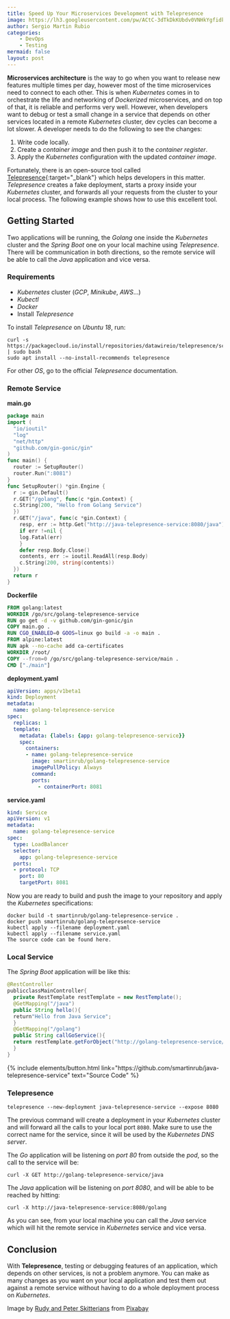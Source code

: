 ```yaml
---
title: Speed Up Your Microservices Development with Telepresence
image: https://lh3.googleusercontent.com/pw/ACtC-3dTkDkKUbdv0VNHkYgfidkPaSTqNVbTFhWNV-b9LQJLpyGIIatRTqujwfF7s6_17jyc3kWWq0a4FDYn3bljqdqkst6wtqvY7FxqtI3IqQNH_2DQTVliF0q3S88v55pet5YcIVeC_oSqwa6L7pQVkZNV=w640-h423-no?authuser=1
author: Sergio Martin Rubio
categories:
    - DevOps
    - Testing
mermaid: false
layout: post
---
```


**Microservices architecture** is the way to go when you want to release new features multiple times per day, however most of the time microservices need to connect to each other. This is when _Kubernetes_ comes in to orchestrate the life and networking of _Dockerized_ microservices, and on top of that, it is reliable and performs very well. However, when developers want to debug or test a small change in a service that depends on other services located in a remote _Kubernetes_ cluster, dev cycles can become a lot slower. A developer needs to do the following to see the changes:

1. Write code locally.
2. Create a _container image_ and then push it to the _container register_.
3. Apply the _Kubernetes_ configuration with the updated _container image_.

Fortunately, there is an open-source tool called [Telepresence](https://www.telepresence.io){:target="_blank"} which helps developers in this matter. _Telepresence_ creates a fake deployment, starts a proxy inside your _Kubernetes_ cluster, and forwards all your requests from the cluster to your local process. The following example shows how to use this excellent tool.

## Getting Started

Two applications will be running, the _Golang_ one inside the _Kubernetes_ cluster and the _Spring Boot_ one on your local machine using _Telepresence_. There will be communication in both directions, so the remote service will be able to call the _Java_ application and vice versa.

### Requirements
- _Kubernetes_ cluster (_GCP_, _Minikube_, _AWS_...)
- _Kubectl_
- _Docker_
- Install _Telepresence_

To install _Telepresence_ on _Ubuntu 18_, run:

```shell
curl -s https://packagecloud.io/install/repositories/datawireio/telepresence/script.deb.sh | sudo bash
sudo apt install --no-install-recommends telepresence
```

For other _OS_, go to the official _Telepresence_ documentation.

### Remote Service

**main.go**

```go
package main
import (
  "io/ioutil"
  "log"
  "net/http"
  "github.com/gin-gonic/gin"
)
func main() {
  router := SetupRouter()
  router.Run(":8081")
}
func SetupRouter() *gin.Engine {
  r := gin.Default()
  r.GET("/golang", func(c *gin.Context) {
  c.String(200, "Hello from Golang Service")
  })
  r.GET("/java", func(c *gin.Context) {
    resp, err := http.Get("http://java-telepresence-service:8080/java")
    if err !=nil {
    log.Fatal(err)
    }
    defer resp.Body.Close()
    contents, err := ioutil.ReadAll(resp.Body)
    c.String(200, string(contents))
  })
  return r
}
```

**Dockerfile**

```Dockerfile
FROM golang:latest 
WORKDIR /go/src/golang-telepresence-service
RUN go get -d -v github.com/gin-gonic/gin
COPY main.go .
RUN CGO_ENABLED=0 GOOS=linux go build -a -o main .
FROM alpine:latest
RUN apk --no-cache add ca-certificates
WORKDIR /root/
COPY --from=0 /go/src/golang-telepresence-service/main .
CMD ["./main"]
```

**deployment.yaml**

```yaml
apiVersion: apps/v1beta1
kind: Deployment
metadata:
  name: golang-telepresence-service
spec:
  replicas: 1
  template:
    metadata: {labels: {app: golang-telepresence-service}}
    spec:
      containers:
      - name: golang-telepresence-service
        image: smartinrub/golang-telepresence-service
        imagePullPolicy: Always
        command:
        ports:
          - containerPort: 8081
```

**service.yaml**

```yaml
kind: Service
apiVersion: v1
metadata:
  name: golang-telepresence-service
spec:
  type: LoadBalancer
  selector:
    app: golang-telepresence-service
  ports:
  - protocol: TCP
    port: 80
    targetPort: 8081
```

Now you are ready to build and push the image to your repository and apply the _Kubernetes_ specifications:

```shell
docker build -t smartinrub/golang-telepresence-service .
docker push smartinrub/golang-telepresence-service
kubectl apply --filename deployment.yaml
kubectl apply --filename service.yaml
The source code can be found here.
```

### Local Service

The _Spring Boot_ application will be like this:

```java
@RestController
publicclassMainController{
  private RestTemplate restTemplate = new RestTemplate();
  @GetMapping("/java")
  public String hello(){
  return"Hello from Java Service";
  }
  @GetMapping("/golang")
  public String callGoService(){
  return restTemplate.getForObject("http://golang-telepresence-service/golang", String.class);
  }
}
```

<p class="text-center">
{% include elements/button.html link="https://github.com/smartinrub/java-telepresence-service" text="Source Code" %}
</p>


### Telepresence

```
telepresence --new-deployment java-telepresence-service --expose 8080
```

The previous command will create a deployment in your _Kubernetes_ cluster and will forward all the calls to your local port `8080`. Make sure to use the correct name for the service, since it will be used by the _Kubernetes DNS server_.

The _Go_ application will be listening on _port 80_ from outside the _pod_, so the call to the service will be:

```shell
curl -X GET http://golang-telepresence-service/java
```

The _Java_ application will be listening on _port 8080_, and will be able to be reached by hitting:

```shell
curl -X http://java-telepresence-service:8080/golang
```

As you can see, from your local machine you can call the _Java_ service which will hit the remote service in   _Kubernetes_ service and vice versa.

## Conclusion

With **Telepresence**, testing or debugging features of an application, which depends on other services, is not a problem anymore. You can make as many changes as you want on your local application and test them out against a remote service without having to do a whole deployment process on _Kubernetes_.

Image by <a href="https://pixabay.com/users/skitterphoto-324082/?utm_source=link-attribution&amp;utm_medium=referral&amp;utm_campaign=image&amp;utm_content=1132528">Rudy and Peter Skitterians</a> from <a href="https://pixabay.com/?utm_source=link-attribution&amp;utm_medium=referral&amp;utm_campaign=image&amp;utm_content=1132528">Pixabay</a>
